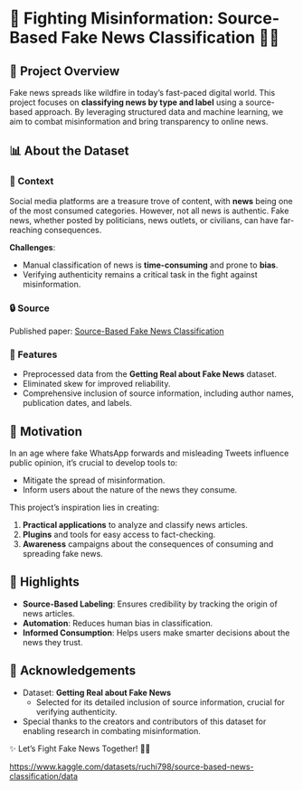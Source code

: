 # 🎨 Fighting Misinformation: Source-Based Fake News Classification 🕵️‍♂️

## 🔧 Project Overview
Fake news spreads like wildfire in today’s fast-paced digital world. This project focuses on **classifying news by type and label** using a source-based approach. By leveraging structured data and machine learning, we aim to combat misinformation and bring transparency to online news.

## 📊 About the Dataset
### 🔎 Context
Social media platforms are a treasure trove of content, with **news** being one of the most consumed categories. However, not all news is authentic. Fake news, whether posted by politicians, news outlets, or civilians, can have far-reaching consequences. 

**Challenges**:
- Manual classification of news is **time-consuming** and prone to **bias**.
- Verifying authenticity remains a critical task in the fight against misinformation.

### 🔒 Source
Published paper: [Source-Based Fake News Classification](http://www.ijirset.com/upload/2020/june/115_4_Source.PDF)

### 🔧 Features
- Preprocessed data from the **Getting Real about Fake News** dataset.
- Eliminated skew for improved reliability.
- Comprehensive inclusion of source information, including author names, publication dates, and labels.

## 🚀 Motivation
In an age where fake WhatsApp forwards and misleading Tweets influence public opinion, it’s crucial to develop tools to:
- Mitigate the spread of misinformation.
- Inform users about the nature of the news they consume.

This project’s inspiration lies in creating:
1. **Practical applications** to analyze and classify news articles.
2. **Plugins** and tools for easy access to fact-checking.
3. **Awareness** campaigns about the consequences of consuming and spreading fake news.

## 🌟 Highlights
- **Source-Based Labeling**: Ensures credibility by tracking the origin of news articles.
- **Automation**: Reduces human bias in classification.
- **Informed Consumption**: Helps users make smarter decisions about the news they trust.


## 🙏 Acknowledgements
- Dataset: **Getting Real about Fake News**
  - Selected for its detailed inclusion of source information, crucial for verifying authenticity.
- Special thanks to the creators and contributors of this dataset for enabling research in combating misinformation.

✨ Let’s Fight Fake News Together! 🕵️‍♂️


https://www.kaggle.com/datasets/ruchi798/source-based-news-classification/data
